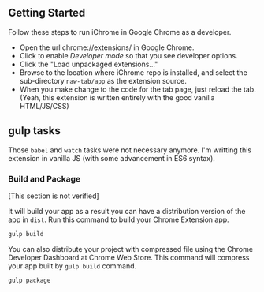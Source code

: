 ## Getting Started

Follow these steps to run iChrome in Google Chrome as a developer.

- Open the url chrome://extensions/ in Google Chrome.
- Click to enable *Developer mode* so that you see developer options.
- Click the "Load unpackaged extensions..."
- Browse to the location where iChrome repo is installed, and select the sub-directory `naw-tab/app` as the extension source.
- When you make change to the code for the tab page, just reload the tab. (Yeah, this extension is written entirely with the good vanilla HTML/JS/CSS)

## gulp tasks

Those `babel` and `watch` tasks were not necessary anymore. I'm writting this extension in vanilla JS (with some advancement in ES6 syntax).

### Build and Package

[This section is not verified]

It will build your app as a result you can have a distribution version of the app in `dist`. Run this command to build your Chrome Extension app.

```bash
gulp build
```

You can also distribute your project with compressed file using the Chrome Developer Dashboard at Chrome Web Store. This command will compress your app built by `gulp build` command.

```bash
gulp package
```

